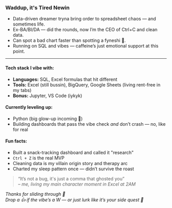 ### Waddup, it's Tired Newin
 
- Data-driven dreamer tryna bring order to spreadsheet chaos — and sometimes life.  
- Ex-BA/BI/DA — did the rounds, now I’m the CEO of Ctrl+C and clean data.  
- Can spot a bad chart faster than spotting a fyneshi 🤫.  
- Running on SQL and vibes — caffeine’s just emotional support at this point.  
---

#### Tech stack I vibe with:
- **Languages:** SQL, Excel formulas that hit different
- **Tools:** Excel (still bussin), BigQuery, Google Sheets (living rent-free in my tabs)
- **Bonus:** Jupyter, VS Code (iykyk)

#### Currently leveling up:
- Python (big glow-up incoming 🐍)  
- Building dashboards that pass the vibe check *and* don’t crash — no, like for real

#### Fun facts:
- Built a snack-tracking dashboard and called it "research"  
- `Ctrl + Z` is the real MVP  
- Cleaning data is my villain origin story and therapy arc  
- Charted my sleep pattern once — didn’t survive the roast  

> “It’s not a bug, it's just a comma that ghosted you”  
*– me, living my main character moment in Excel at 2AM*

*Thanks for sliding through 👋  
Drop a 👍 if the vibe’s a W — or just lurk like it’s your side quest 🤡*
